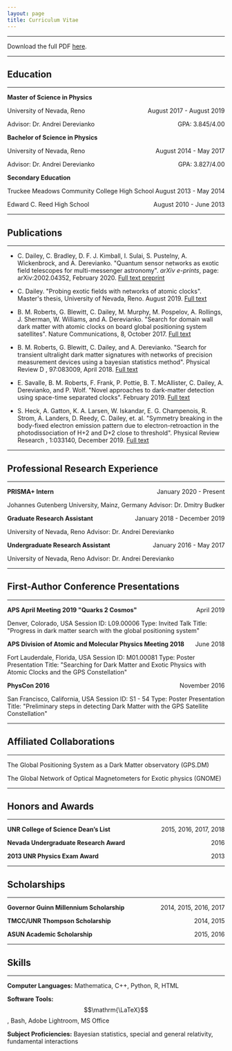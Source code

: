 ```yaml
---
layout: page
title: Curriculum Vitae
---
```

___

Download the full PDF [here](\CV\Curriculum_Vitae-2020-02-04.pdf).  

___

## Education

___

<b>Master of Science in Physics</b>
<p style="text-align:left;">
    University of Nevada, Reno
    <span style="float:right;">
        August 2017 - August 2019
    </span>
</p><p style="text-align:left;">
    Advisor: Dr. Andrei Derevianko
    <span style="float:right;">
        GPA: 3.845/4.00
    </span>
</p>

<b>Bachelor of Science in Physics</b>
<p style="text-align:left;">
    University of Nevada, Reno
    <span style="float:right;">
        August 2014 - May 2017
    </span>
</p>
<p style="text-align:left;">
    Advisor: Dr. Andrei Derevianko
    <span style="float:right;">
        GPA: 3.827/4.00
    </span>
</p>

<b>Secondary Education</b>
<p style="text-align:left;">
    Truckee Meadows Community College High School
    <span style="float:right;">
        August 2013 - May 2014
    </span>
</p>
<p style="text-align:left;">
    Edward C. Reed High School
    <span style="float:right;">
        August 2010 - June 2013
    </span>
</p>

___

## Publications

___

* C. Dailey, C. Bradley, D. F. J. Kimball, I. Sulai, S. Pustelny, A. Wickenbrock, and A. Derevianko. "Quantum sensor networks as exotic field telescopes for multi-messenger astronomy". *arXiv e-prints*, page: arXiv:2002.04352, February 2020.
<a href="https://arxiv.org/abs/2002.04352" target="\_blank">Full text preprint<a>

* C. Dailey. "Probing exotic fields with networks of atomic clocks". Master's thesis, University of Nevada, Reno. August 2019.
<a href="http://hdl.handle.net/11714/6029" target="\_blank">Full text<a>

* B. M. Roberts, G. Blewitt, C. Dailey, M. Murphy, M. Pospelov, A. Rollings, J. Sherman, W. Williams,
and A. Derevianko. "Search for domain wall dark matter with atomic clocks on board global positioning
system satellites".
Nature Communications, 8, October 2017.
<a href="https://www.nature.com/articles/s41467-017-01440-4" target="\_blank">Full text<a>

* B.  M.  Roberts,  G.  Blewitt,  C.  Dailey,  and  A.  Derevianko.   "Search  for  transient  ultralight  dark
matter signatures with networks of precision measurement devices using a bayesian statistics method".
Physical Review D
, 97:083009, April 2018.
<a href="https://journals.aps.org/prd/abstract/10.1103/PhysRevD.97.083009" target="\_blank">Full text<a>

* E.  Savalle,  B.  M.  Roberts,  F.  Frank,  P.  Pottie,  B.  T.  McAllister,  C.  Dailey,  A.  Derevianko,  and
P.  Wolf.   "Novel  approaches  to  dark-matter  detection  using  space-time  separated  clocks".  February 2019.
<a href="https://arxiv.org/abs/1902.07192" target="\_blank">Full text<a>

* S. Heck, A. Gatton, K. A. Larsen, W. Iskandar, E. G. Champenois, R. Strom, A. Landers, D. Reedy,
C. Dailey,  et. al. "Symmetry  breaking  in  the  body-fixed  electron  emission  pattern  due to electron-retroaction in the photodissociation of H+2 and D+2 close to threshold".
Physical Review
Research
, 1:033140, December 2019.
<a href="https://journals.aps.org/prresearch/abstract/10.1103/PhysRevResearch.1.033140" target="\_blank">Full text<a>

___

## Professional Research Experience

___

<p style="text-align:left;">
    <b>PRISMA+ Intern</b>
    <span style="float:right;">
        January 2020 - Present
    </span>
</p>
Johannes Gutenberg University, Mainz, Germany  
Advisor: Dr. Dmitry Budker

<p style="text-align:left;">
    <b>Graduate Research Assistant</b>
    <span style="float:right;">
        January 2018 - December 2019
    </span>
</p>
University of Nevada, Reno  
Advisor: Dr. Andrei Derevianko

<p style="text-align:left;">
    <b>Undergraduate Research Assistant</b>
    <span style="float:right;">
        January 2016 - May 2017
    </span>
</p>
University of Nevada, Reno  
Advisor: Dr. Andrei Derevianko

___

## First-Author Conference Presentations

___

<p style="text-align:left;">
    <b>APS April Meeting 2019 "Quarks 2 Cosmos"</b>
    <span style="float:right;">
        April 2019
    </span>
</p>
Denver, Colorado, USA  
Session ID: L09.00006  
Type:  Invited Talk  
Title:  "Progress in dark matter search with the global positioning system"  

<p style="text-align:left;">
    <b>APS Division of Atomic and Molecular Physics Meeting 2018</b>
    <span style="float:right;">
        June 2018
    </span>
</p>
Fort Lauderdale, Florida, USA  
Session ID: M01.00081  
Type:  Poster Presentation  
Title:  "Searching for Dark Matter and Exotic Physics with Atomic Clocks and the GPS Constellation"  

<p style="text-align:left;">
    <b>PhysCon 2016</b>
    <span style="float:right;">
        November 2016
    </span>
</p>
San Francisco, California, USA  
Session ID: S1 - 54  
Type:  Poster Presentation  
Title:  "Preliminary steps in detecting Dark Matter with the GPS Satellite Constellation"   

____

## Affiliated Collaborations

____

The Global Positioning System as a Dark Matter observatory (GPS.DM)

The Global Network of Optical Magnetometers for Exotic physics (GNOME)


____

## Honors and Awards

____

<p style="text-align:left;">
    <b>UNR College of Science Dean’s List</b>
    <span style="float:right;">
        2015, 2016, 2017, 2018
    </span>
</p>

<p style="text-align:left;">
    <b>Nevada Undergraduate Research Award</b>
    <span style="float:right;">
       2016
    </span>
</p>

<p style="text-align:left;">
    <b>2013 UNR Physics Exam Award</b>
    <span style="float:right;">
        2013
    </span>
</p>


____

## Scholarships

____

<p style="text-align:left;">
    <b>Governor Guinn Millennium Scholarship</b>
    <span style="float:right;">
        2014, 2015, 2016, 2017
    </span>
</p>

<p style="text-align:left;">
    <b>TMCC/UNR Thompson Scholarship</b>
    <span style="float:right;">
       2014, 2015
    </span>
</p>

<p style="text-align:left;">
    <b>ASUN Academic Scholarship</b>
    <span style="float:right;">
        2015, 2016
    </span>
</p>

____

## Skills

____

**Computer Languages:** Mathematica, C++, Python, R, HTML

**Software Tools:** $$\mathrm{\LaTeX}$$, Bash, Adobe Lightroom, MS Office

**Subject Proficiencies:** Bayesian statistics, special and general relativity,  fundamental interactions
